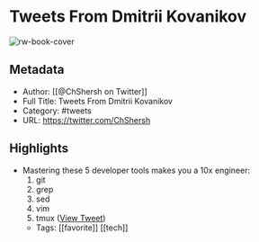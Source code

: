 # Tweets From Dmitrii Kovanikov

![rw-book-cover](https://pbs.twimg.com/profile_images/1734291475309940737/csd2XGDA.jpg)

## Metadata
- Author: [[@ChShersh on Twitter]]
- Full Title: Tweets From Dmitrii Kovanikov
- Category: #tweets
- URL: https://twitter.com/ChShersh

## Highlights
- Mastering these 5 developer tools makes you a 10x engineer:
  1. git
  2. grep
  3. sed 
  4. vim
  5. tmux ([View Tweet](https://twitter.com/ChShersh/status/1903113229632467222))
    - Tags: [[favorite]] [[tech]] 
